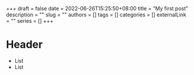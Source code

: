 +++ 
draft = false
date = 2022-06-26T15:25:50+08:00
title = "My first post"
description = ""
slug = ""
authors = []
tags = []
categories = []
externalLink = ""
series = []
+++
# Header
- List
- List